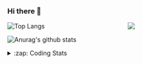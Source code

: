 ### Hi there 👋

<!--
**tao8687/tao8687** is a ✨ _special_ ✨ repository because its `README.md` (this file) appears on your GitHub profile.

Here are some ideas to get you started:

- 🔭 I’m currently working on ...
- 🌱 I’m currently learning ...
- 👯 I’m looking to collaborate on ...
- 🤔 I’m looking for help with ...
- 💬 Ask me about ...
- 📫 How to reach me: ...
- 😄 Pronouns: ...
- ⚡ Fun fact: ...
-->

<img align='right' src="https://media.giphy.com/media/M9gbBd9nbDrOTu1Mqx/giphy.gif" width="230">

![Top Langs](https://github-readme-stats.vercel.app/api/top-langs/?username=tao8687&layout=compact&title_color=23238E&text_color=A67D3D)

![Anurag's github stats](https://github-readme-stats.vercel.app/api?username=tao8687&show_icons=true&&text_color=A67D3D&title_color=23238E&show_icons=false&count_private=true&hide=stars)

<details>
  <summary>:zap: Coding Stats</summary>
  <b>
<!--START_SECTION:waka-->
![Profile Views](http://img.shields.io/badge/Profile%20Views-36-blue)

**🐱 My Github Data** 

> 🏆 2 Contributions in the Year 2021
 > 
> 📦 583.3 kB Used in Github's Storage 
 > 
> 🚫 Not Opted to Hire
 > 
> 📜 36 Public Repositories 
 > 
> 🔑 17 Private Repositories  
 > 
**I'm an Early 🐤** 

```text
🌞 Morning    65 commits     ███████░░░░░░░░░░░░░░░░░░   29.15% 
🌆 Daytime    70 commits     ███████░░░░░░░░░░░░░░░░░░   31.39% 
🌃 Evening    77 commits     ████████░░░░░░░░░░░░░░░░░   34.53% 
🌙 Night      11 commits     █░░░░░░░░░░░░░░░░░░░░░░░░   4.93%

```
📅 **I'm Most Productive on Wednesday** 

```text
Monday       30 commits     ███░░░░░░░░░░░░░░░░░░░░░░   13.45% 
Tuesday      17 commits     ██░░░░░░░░░░░░░░░░░░░░░░░   7.62% 
Wednesday    65 commits     ███████░░░░░░░░░░░░░░░░░░   29.15% 
Thursday     27 commits     ███░░░░░░░░░░░░░░░░░░░░░░   12.11% 
Friday       43 commits     ████░░░░░░░░░░░░░░░░░░░░░   19.28% 
Saturday     23 commits     ██░░░░░░░░░░░░░░░░░░░░░░░   10.31% 
Sunday       18 commits     ██░░░░░░░░░░░░░░░░░░░░░░░   8.07%

```


📊 **This Week I Spent My Time On** 

```text
⌚︎ Time Zone: Asia/Shanghai

💬 Programming Languages: 
C++                      11 hrs 32 mins      █████████████████░░░░░░░░   67.56% 
Other                    2 hrs 9 mins        ███░░░░░░░░░░░░░░░░░░░░░░   12.59% 
Python                   1 hr 10 mins        █░░░░░░░░░░░░░░░░░░░░░░░░   6.9% 
Protocol Buffer          56 mins             █░░░░░░░░░░░░░░░░░░░░░░░░   5.53% 
Markdown                 28 mins             ░░░░░░░░░░░░░░░░░░░░░░░░░   2.77%

🔥 Editors: 
VS Code                  17 hrs 5 mins       █████████████████████████   100.0%

🐱‍💻 Projects: 
transport-auto           13 hrs 43 mins      ████████████████████░░░░░   80.32% 
cartographer_ros         1 hr 1 min          █░░░░░░░░░░░░░░░░░░░░░░░░   5.97% 
diamond-auto             57 mins             █░░░░░░░░░░░░░░░░░░░░░░░░   5.59% 
apollo                   37 mins             █░░░░░░░░░░░░░░░░░░░░░░░░   3.7% 
racebot                  26 mins             ░░░░░░░░░░░░░░░░░░░░░░░░░   2.63%

💻 Operating System: 
Linux                    17 hrs 5 mins       █████████████████████████   100.0%

```

**I Mostly Code in C++** 

```text
C++                      8 repos             ██████████░░░░░░░░░░░░░░░   42.11% 
C                        5 repos             ██████░░░░░░░░░░░░░░░░░░░   26.32% 
Python                   3 repos             ████░░░░░░░░░░░░░░░░░░░░░   15.79% 
Makefile                 1 repo              █░░░░░░░░░░░░░░░░░░░░░░░░   5.26% 
Jupyter Notebook         1 repo              █░░░░░░░░░░░░░░░░░░░░░░░░   5.26%

```


**Timeline**

![Chart not found](https://raw.githubusercontent.com/tao8687/tao8687/master/charts/bar_graph.png) 


<!--END_SECTION:waka-->
</details>
